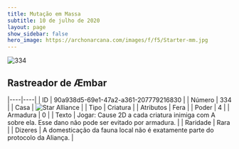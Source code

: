 ```yaml
---
title: Mutação em Massa
subtitle: 10 de julho de 2020
layout: page
show_sidebar: false
hero_image: https://archonarcana.com/images/f/f5/Starter-mm.jpg
---
```


![334](https://cdn.keyforgegame.com/media/card_front/pt/479_334_MV255W3J298_pt.png)

## Rastreador de Æmbar

|----|----|
| ID | 90a938d5-69e1-47a2-a361-207779216830 |
| Número | 334 |
| Casa | ![Star Alliance](https://archonarcana.com/images/thumb/7/7d/Star_Alliance.png/22px-Star_Alliance.png "Aliança Estelar") |
| Tipo | Criatura |
| Atributos | Fera |
| Poder | 4 |
| Armadura | 0 |
| Texto | Jogar: Cause 2D a cada criatura inimiga com A sobre ela. Esse dano não pode ser evitado por armadura. |
| Raridade | Rara |
| Dizeres | A domesticação da fauna local não é exatamente parte do protocolo da Aliança. |
